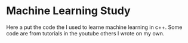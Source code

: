 # Machine Learning Study

Here a put the code the I used to learne machine learning in c++. Some code are from tutorials in the youtube others I wrote on my own.
